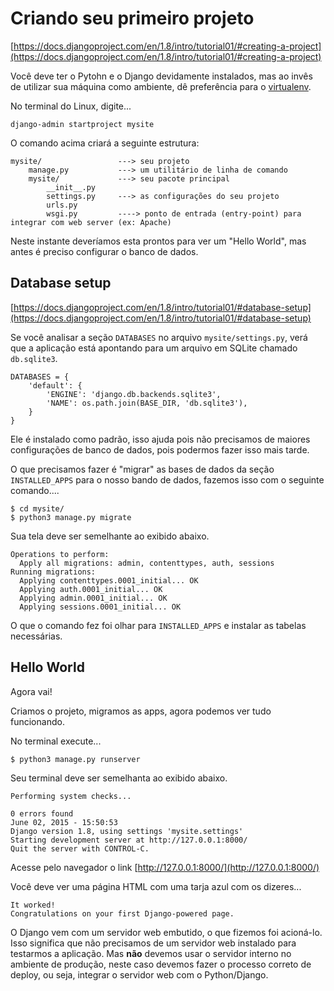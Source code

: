 Criando seu primeiro projeto
===

[https://docs.djangoproject.com/en/1.8/intro/tutorial01/#creating-a-project](https://docs.djangoproject.com/en/1.8/intro/tutorial01/#creating-a-project)

Você deve ter o Pytohn e o Django devidamente instalados, mas ao invês de 
utilizar sua máquina como ambiente, dê preferência para o 
[virtualenv](http://www.devfuria.com.br/python/virtualenv/).


No terminal do Linux, digite...

    django-admin startproject mysite


O comando acima criará a seguinte estrutura:

    mysite/                 ---> seu projeto
        manage.py           ---> um utilitário de linha de comando
        mysite/             ---> seu pacote principal
            __init__.py
            settings.py     ---> as configurações do seu projeto
            urls.py
            wsgi.py         ----> ponto de entrada (entry-point) para integrar com web server (ex: Apache)

Neste instante deveríamos esta prontos para ver um "Hello World", mas antes é 
preciso configurar o banco de dados.


Database setup
---

[https://docs.djangoproject.com/en/1.8/intro/tutorial01/#database-setup](https://docs.djangoproject.com/en/1.8/intro/tutorial01/#database-setup)

Se você analisar a seção `DATABASES` no arquivo `mysite/settings.py`, verá que a aplicação está apontando para um 
arquivo em SQLite chamado `db.sqlite3`.

    DATABASES = {
        'default': {
            'ENGINE': 'django.db.backends.sqlite3',
            'NAME': os.path.join(BASE_DIR, 'db.sqlite3'),
        }
    }

Ele é instalado como padrão, isso ajuda pois não precisamos de maiores configurações de banco de dados, pois podermos
fazer isso mais tarde.

O que precisamos fazer é "migrar" as bases de dados da seção `INSTALLED_APPS` 
para o nosso bando de dados, fazemos isso
com o seguinte comando....

    $ cd mysite/
    $ python3 manage.py migrate

Sua tela deve ser semelhante ao exibido abaixo.

    Operations to perform:
      Apply all migrations: admin, contenttypes, auth, sessions
    Running migrations:
      Applying contenttypes.0001_initial... OK
      Applying auth.0001_initial... OK
      Applying admin.0001_initial... OK
      Applying sessions.0001_initial... OK

O que o comando fez foi olhar para `INSTALLED_APPS` e instalar as tabelas 
necessárias.



Hello World
---

Agora vai!

Criamos o projeto, migramos as apps, agora podemos ver tudo funcionando.

No terminal execute...

    $ python3 manage.py runserver

Seu terminal deve ser semelhanta ao exibido abaixo.

    Performing system checks...

    0 errors found
    June 02, 2015 - 15:50:53
    Django version 1.8, using settings 'mysite.settings'
    Starting development server at http://127.0.0.1:8000/
    Quit the server with CONTROL-C.

Acesse pelo navegador o link [http://127.0.0.1:8000/](http://127.0.0.1:8000/)

Você deve ver uma página HTML com uma tarja azul com os dizeres...

    It worked!
    Congratulations on your first Django-powered page.

O Django vem com um servidor web embutido, o que fizemos foi acioná-lo.  Isso significa que não precisamos de um 
servidor web instalado para testarmos a aplicação. Mas __não__ devemos usar o servidor interno no ambiente de produção, 
neste caso devemos fazer o processo correto de deploy, ou seja, integrar o servidor web com o Python/Django.
